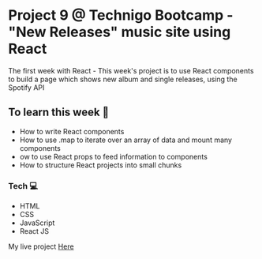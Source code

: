 
# Project 9 @ Technigo Bootcamp - "New Releases" music site using React


The first week with React - This week's project is to use React components to build a page which shows new album and single releases, using the Spotify API 

## To learn this week 🧠

- How to write React components
- How to use .map to iterate over an array of data and mount many components
- ow to use React props to feed information to components
- How to structure React projects into small chunks

### Tech  💻

- HTML
- CSS 
- JavaScript 
- React JS 



My live project [Here](https://new-music-releases-by-nasim.netlify.com/)
